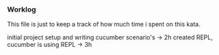 ### Worklog
This file is just to keep a track of how much time i spent on this kata.

initial project setup and writing cucumber scenario's -> 2h
created REPL, cucumber is using REPL -> 3h
